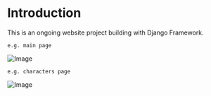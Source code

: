 <h1>Introduction</h1> 

This is an ongoing website project building with Django Framework.

```e.g. main page ```  

![Image](/simpsonapp/static/images/Welcome.png?raw=true "welcome page")



```e.g. characters page ```  

![Image](/simpsonapp/static/images/employees.png?raw=true "employees page")
